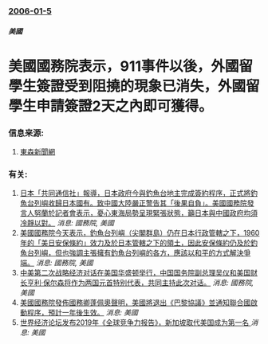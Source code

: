 ### [2006-01-5](/news/2006/01/5/index.md)

##### 美國
# 美國國務院表示，911事件以後，外國留學生簽證受到阻撓的現象已消失，外國留學生申請簽證2天之內即可獲得。




### 信息来源:

1. [東森新聞網](http://www.ettoday.com/2006/01/07/334-1891193.htm)

### 有关:

1. [ 日本「共同通信社」報導，日本政府今與釣魚台地主完成簽約程序，正式將釣魚台列嶼收歸日本國有。致中國大陸嚴正警告其「後果自負」。美國國務院發言人努蘭於記者會表示，憂心東海局勢呈現緊張狀態，籲日本與中國政府均須冷靜以對。](/zh/news/2012/09/11/日本-共同通信社-報導-日本政府今與釣魚台地主完成簽約程序-正式將釣魚台列嶼收歸日本國有-致中國大陸嚴正警告其-後果自.md) _消息: 國務院, 美國_
2. [ 美國國務院今天表示，釣魚台列嶼（尖閣群島）仍在日本行政管轄之下，1960年的「美日安保條約」效力及於日本管轄之下的領土，因此安保條約仍及於釣魚台列嶼，但也強調主張擁有釣魚台列嶼的各方，應該以和平的方式解決爭端。](/zh/news/2010/08/17/美國國務院今天表示-釣魚台列嶼-尖閣群島-仍在日本行政管轄之下-1960年的-美日安保條約-效力及於日本管轄之下的領土.md) _消息: 國務院, 美國_
3. [中美第二次战略经济对话在美国华盛顿举行，中国国务院副总理吴仪和美国财长亨利·保尔森将作为两国元首特别代表，共同主持此次对话。](/zh/news/2007/05/22/中美第二次战略经济对话在美国华盛顿举行-中国国务院副总理吴仪和美国财长亨利-保尔森将作为两国元首特别代表-共同主持此次对.md) _消息: 國務院, 美國_
4. [美國國務院發佈國務卿蓬佩奧聲明，美國將退出《巴黎協議》並通知聯合國啟動程序，預計一年後生效。](/zh/news/2019/11/4/美國國務院發佈國務卿蓬佩奧聲明-美國將退出-巴黎協議-並通知聯合國啟動程序-預計一年後生效.md) _消息: 美國_
5. [ 世界经济论坛发布2019年《全球竞争力报告》，新加坡取代美国成为第一名 ](/zh/news/2019/10/9/世界经济论坛发布2019年-全球竞争力报告-新加坡取代美国成为第一名.md) _消息: 美國_
